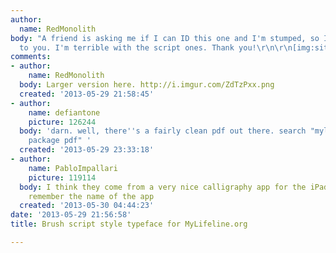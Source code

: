 ```yaml
---
author:
  name: RedMonolith
body: "A friend is asking me if I can ID this one and I'm stumped, so I'm turning
  to you. I'm terrible with the script ones. Thank you!\r\n\r\n[img:sites/default/files/old-images/mylifeline_4048.png]"
comments:
- author:
    name: RedMonolith
  body: Larger version here. http://i.imgur.com/ZdTzPxx.png
  created: '2013-05-29 21:58:45'
- author:
    name: defiantone
    picture: 126244
  body: 'darn. well, there''s a fairly clean pdf out there. search "mylifeline sponsorship
    package pdf" '
  created: '2013-05-29 23:33:18'
- author:
    name: PabloImpallari
    picture: 119114
  body: I think they come from a very nice calligraphy app for the iPad... i cant'
    remember the name of the app
  created: '2013-05-30 04:44:23'
date: '2013-05-29 21:56:58'
title: Brush script style typeface for MyLifeline.org

---
```

